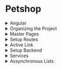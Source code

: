 # Petshop

<details>
  <summary>Angular</summary>

This project was generated with [Angular CLI](https://github.com/angular/angular-cli) version 12.2.12.

## Development server

Run `ng serve` for a dev server. Navigate to `http://localhost:4200/`. The app will automatically reload if you change any of the source files.

## Code scaffolding

Run `ng generate component component-name` to generate a new component. You can also use `ng generate directive|pipe|service|class|guard|interface|enum|module`.

## Build

Run `ng build` to build the project. The build artifacts will be stored in the `dist/` directory.

## Running unit tests

Run `ng test` to execute the unit tests via [Karma](https://karma-runner.github.io).

## Running end-to-end tests

Run `ng e2e` to execute the end-to-end tests via a platform of your choice. To use this command, you need to first add a package that implements end-to-end testing capabilities.

## Further help

To get more help on the Angular CLI use `ng help` or go check out the [Angular CLI Overview and Command Reference](https://angular.io/cli) page.

</details>

<details>
  <summary>Organizing the Project</summary>
  
Folders
  [+] New
  [m] Move

```ps
src/app/
    navbar/
    pages/							[+]
        account/					[+]
            login-page/				[m]
            pets-page/				[m]
            reset-password-page/	[m]
            signup-page/			[m]

        store/						[+]
            cart-page/				[m]
            products-page/			[m]
```

Delete from the pages and navbar in /app
*specs
*css (empty) < adjust \*ts

```
src/app/
    app.module.ts	<	adjust the imports
```

wt

```ps
  ng build
```

</details>

<details>
  <summary>Master Pages</summary>

```
src/app/
    app.component.html			Delete
    app.component.ts
    app-routing.module.ts
    pages/
        master/					Create Folder
            frame.page.ts		Create File
```

app.component.ts

```ts
import { Component } from '@angular/core';
@Component({
  selector: 'app-root',
  template: '<router-outlet></router-outlet>'					< change TemplateUrl to Template
})
export class AppComponent {
                                                                < remove title
}
```

app-routing.module.ts

```ts
import { NgModule } from '@angular/core';
import { RouterModule, Routes } from '@angular/router';
import { LoginPageComponent } from './pages/account/login-page/login-page.component';

const routes: Routes = [
  {
    path: 'login',								<
    component: LoginPageComponent				<
  }
];

@NgModule({
  imports: [RouterModule.forRoot(routes)],
  exports: [RouterModule]
})
export class AppRoutingModule { }
```

frame.page.ts

```ts
import { Component } from '@angular/core';

@Component({
    selector: 'app-frame-page',
    template: '<app-navbar></app-navbar><router-outlet></router-outlet>'			<
})
export class FramePageComponent {
}
```

</details>

<details>
    <summary>Setup Routes</summary>
  
```  
src/app/
    app.module.ts
    app-routing.module.ts
```
  
app.module.ts
```ts
import { NgModule } from '@angular/core';
import { BrowserModule } from '@angular/platform-browser';

import { AppRoutingModule } from './app-routing.module';
import { AppComponent } from './app.component';
import { NavbarComponent } from './navbar/navbar.component';
import { LoginPageComponent } from './pages/account/login-page/login-page.component';
import { PetsPageComponent } from './pages/account/pets-page/pets-page.component';
import { ResetPasswordPageComponent } from './pages/account/reset-password-page/reset-password-page.component';
import { SignupPageComponent } from './pages/account/signup-page/signup-page.component';
import { FramePageComponent } from './pages/master/frame.page';
import { CartPageComponent } from './pages/store/cart-page/cart-page.component';
import { ProductsPageComponent } from './pages/store/products-page/products-page.component';

@NgModule({
declarations: [
AppComponent,
NavbarComponent,
LoginPageComponent,
ResetPasswordPageComponent,
SignupPageComponent,
PetsPageComponent,
ProductsPageComponent,
CartPageComponent,
FramePageComponent < Add
],
imports: [
BrowserModule,
AppRoutingModule
],
providers: [],
bootstrap: [AppComponent]
})
export class AppModule { }

````

app-routing.module.ts

```ts
import { NgModule } from '@angular/core';
import { RouterModule, Routes } from '@angular/router';
import { LoginPageComponent } from './pages/account/login-page/login-page.component';
import { PetsPageComponent } from './pages/account/pets-page/pets-page.component';
import { ResetPasswordPageComponent } from './pages/account/reset-password-page/reset-password-page.component';
import { SignupPageComponent } from './pages/account/signup-page/signup-page.component';
import { FramePageComponent } from './pages/master/frame.page';
import { CartPageComponent } from './pages/store/cart-page/cart-page.component';
import { ProductsPageComponent } from './pages/store/products-page/products-page.component';

const routes: Routes = [
    {
        path: '',
        component: FramePageComponent,
        children: [
            { path: '', component: ProductsPageComponent },
            { path: 'cart', component: CartPageComponent }
        ]
    },
    {
        path: 'account',
        component: FramePageComponent,
        children: [
            { path: 'pets', component: PetsPageComponent }
        ]
    },
    { path: 'login', component: LoginPageComponent },
    { path: 'signup', component: SignupPageComponent },
    { path: 'reset-password', component: ResetPasswordPageComponent }
];

@NgModule({
    imports: [RouterModule.forRoot(routes)],
    exports: [RouterModule]
})
export class AppRoutingModule { }
````

</details>  
  
<details>
  <summary>Active Link</summary>

Highlights the triggered link

```
src/app/
    navbar/
        navbar.component.html
    pages/
        account/
            login-page/
                login-page.component.html
```

navbar.component.html

```html
<div class="uk-background-primary uk-light">
  <div class="uk-container">
    <nav class="uk-navbar-container uk-navbar-transparent uk-margin" uk-navbar>
      <div class="uk-navbar-left">
        <a class="uk-navbar-item uk-logo" href="/">
          <span
            class="uk-icon uk-margin-small-right"
            uk-icon="icon: icon-color-light; ratio: 0.15"
          ></span>
        </a>
        <ul class="uk-navbar-nav">
          <li>
            <a [routerLink]="['/']" routerLinkActive="uk-text-bold">Produtos</a>
          </li>
          <
          <li>
            <a [routerLink]="['/account/pets']" routerLinkActive="uk-text-bold"
              >Meus Pets</a
            >
          </li>
          <
          <li><a href="#">Consultas</a></li>
        </ul>
      </div>
      <div class="uk-navbar-right">
        <ul class="uk-navbar-nav">
          <li>
            <a [routerLink]="['/cart']" routerLinkActive="uk-text-bold">
              <
              <span
                class="uk-icon uk-margin-small-right"
                uk-icon="icon: cart"
              ></span>
              <span class="uk-badge">0</span>
            </a>
          </li>
          <li>
            <a href="#">
              <span
                class="uk-icon uk-margin-small-right"
                uk-icon="icon: user"
              ></span>
            </a>
          </li>
          <li>
            <a href="#">
              <span
                class="uk-icon uk-margin-small-right"
                uk-icon="icon: sign-out"
              ></span>
            </a>
          </li>
        </ul>
      </div>
    </nav>
  </div>
</div>
```

login-page.component.html

```html
<div class="uk-flex-center" uk-grid>
  <!-- 1/3 tela + mobile -->
  <div class="uk-width-1-4@m">
    <p class="uk-text-center uk-margin-large-top uk-margin-medium-bottom">
      <span class="uk-icon" uk-icon="icon: logo-color-dark; ratio: 0.7"></span>
    </p>

    <div class="uk-card uk-card-primary uk-card-body uk-box-shadow-small">
      <h3 class="uk-card-title">Autentique-se</h3>
      <div class="uk-margin">
        <input
          class="uk-input uk-form-large"
          type="email"
          placeholder="E-mail"
        />
      </div>
      <div class="uk-margin">
        <input
          class="uk-input uk-form-large"
          type="password"
          placeholder="Senha"
        />
      </div>
      <div class="uk-margin uk-text-right">
        <a href="/" class="uk-button uk-button-default">Entrar</a>
      </div>
    </div>

    <p class="uk-text-center">
      <a
        [routerLink]="['/signup']"
        <
        class="uk-button uk-width-1-1 uk-button-large uk-button-primary uk-margin-small-bottom"
      >
        Quero me cadastrar
      </a>
      <br />
      <a [routerLink]="['/reset-password']" class="uk-button uk-button-link">
        < Esqueci minha senha
      </a>
    </p>
  </div>
</div>
```

</details>  
  
<details>
    <summary>Setup Backend</summary>
    
https://mockon.com
    
wt
```ps    
Set-ExecutionPolicy Bypass -Scope Process -Force; iwr https://community.chocolatey.org/install.ps1 -UseBasicParsing | iex
choco install mockoon --version=1.4.0
```
    
> Mockoon
    
Tools/ Import all environment from files (7181.mockon.1.4.0.json)
    
Start Server

> Postman

New Workspace: PetStore

GET localhost:3000/v1/products SEND

</details>

<details>
    <summary>Services</summary>

```
src/app/
    pages/
        store/
            products-page/
                products-page.component.ts
    services/                                   < New Folder
        data.service.ts                         < New File
    app.module.ts
```

app.module.ts

```ts
import { NgModule } from '@angular/core';
import { BrowserModule } from '@angular/platform-browser';
import { HttpClientModule } from '@angular/common/http';             < Import

import { AppRoutingModule } from './app-routing.module';
import { AppComponent } from './app.component';
import { NavbarComponent } from './navbar/navbar.component';
import { LoginPageComponent } from './pages/account/login-page/login-page.component';
import { PetsPageComponent } from './pages/account/pets-page/pets-page.component';
import { ResetPasswordPageComponent } from './pages/account/reset-password-page/reset-password-page.component';
import { SignupPageComponent } from './pages/account/signup-page/signup-page.component';
import { FramePageComponent } from './pages/master/frame.page';
import { CartPageComponent } from './pages/store/cart-page/cart-page.component';
import { ProductsPageComponent } from './pages/store/products-page/products-page.component';

@NgModule({
    declarations: [
        AppComponent,
        NavbarComponent,
        LoginPageComponent,
        ResetPasswordPageComponent,
        SignupPageComponent,
        PetsPageComponent,
        ProductsPageComponent,
        CartPageComponent,
        FramePageComponent
    ],
    imports: [
        BrowserModule,
        HttpClientModule,               < Import
        AppRoutingModule
    ],
    providers: [],
    bootstrap: [AppComponent]
})
export class AppModule { }
```

data.service.ts

```ts
import { Injectable } from "@angular/core";
import { HttpClient } from "@angular/common/http";

@Injectable({
  providedIn: "root",
})
export class DataService {
  constructor(private http: HttpClient) {}

  getProducts() {
    return this.http.get<any[]>("http://localhost:3000/v1/products");
  }
}
```

products-page.component.ts

```ts
import { Component, OnInit } from "@angular/core";
import { DataService } from "src/app/services/data.service";

@Component({
  selector: "app-products-page",
  templateUrl: "./products-page.component.html",
})
export class ProductsPageComponent implements OnInit {
  constructor(data: DataService) {}

  ngOnInit(): void {}
}
```

</details>

<details>
  <summary>Assynchronous Lists</summary>

```
tsconfig.json
src/app/
    pages/store/products-page/
        products-page.component.html
        products-page.component.ts
```

tsconfig.json

```json
/* To learn more about this file see: https://angular.io/config/tsconfig. */
{
    "compileOnSave": false,
    "compilerOptions": {
        "baseUrl": "./",
        "outDir": "./dist/out-tsc",
        "forceConsistentCasingInFileNames": true,
        "strict": true,
        "noImplicitReturns": true,
        "noFallthroughCasesInSwitch": true,
        "sourceMap": true,
        "declaration": false,
        "downlevelIteration": true,
        "experimentalDecorators": true,
        "moduleResolution": "node",
        "importHelpers": true,
        "target": "es2017",
        "module": "es2020",
        "lib": [
        "es2018",
        "dom"
        ],
        "strictPropertyInitialization": false               <
    },
    "angularCompilerOptions": {
        "enableI18nLegacyMessageIdFormat": false,
        "strictInjectionParameters": true,
        "strictInputAccessModifiers": true,
        "strictTemplates": true
    }
}
```

products-page.component.ts

```ts
import { Component, OnInit } from '@angular/core';
import { Observable } from 'rxjs';                            <
import { DataService } from 'src/app/services/data.service';

@Component({
    selector: 'app-products-page',
    templateUrl: './products-page.component.html',
})
export class ProductsPageComponent implements OnInit {

    public products$: Observable<any[]>;                      <

    constructor(private data: DataService) {                  <
    }

    ngOnInit(): void {
        this.products$ = this.data.getProducts();             <
    }
}
```

products-page.component.html

```html
<div class="uk-container">
  <div class="uk-grid uk-margin-small-top">
    <div
      class="uk-width-1-2 uk-margin-small-bottom"
      *ngFor="let product of products$ | async"
    >
      <div
        class="uk-card uk-card-default uk-grid-collapse uk-child-width-1-2@s uk-margin"
        uk-grid
      >
        <div class="uk-card-media-left uk-cover-container">
          <img src="{{ product.images[0] }}" alt="" uk-cover /> <
        </div>
        <div>
          <div class="uk-card-body">
            <h3 class="uk-card-title">{{ product.price }}</h3>
            <
            <p>{{ product.title }}</p>
            <
            <button class="uk-button uk-button-default">
              <span class="uk-icon uk-margin-small-right"></span>
              Adicionar
            </button>
          </div>
        </div>
      </div>
    </div>
  </div>
</div>
```

</details>

<!--
<details>
  <summary></summary>
</details>
-->
